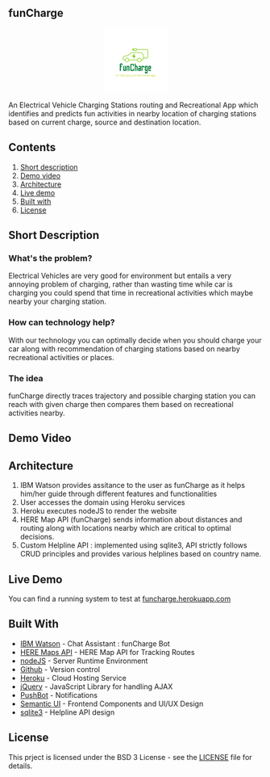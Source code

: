 ## funCharge

<p align="center"><img src="https://github.com/mightyjoe781/funCharge/blob/main/public/assets/funCharge_nobg.png" width = "25%" height = "25%"></p>

An Electrical Vehicle Charging Stations routing and Recreational App which identifies and predicts fun activities in nearby location of charging stations based on current charge, source and destination location.

## Contents

1. [Short description](#short-description)
2. [Demo video](#demo-video)
3. [Architecture](#architecture)
4. [Live demo](#live-demo)
5. [Built with](#built-with)
6. [License](#license)

## Short Description

### What's the problem?

Electrical Vehicles are very good for environment but entails a very annoying problem of charging, rather than wasting time while car is charging you could spend that time in recreational activities which maybe nearby your charging station.

### How can technology help?

With our technology you can optimally decide when you should charge your car along with recommendation of charging stations based on nearby recreational activities or places.

### The idea

funCharge directly traces trajectory and possible charging station you can reach with given charge then compares them based on recreational activities nearby.

## Demo Video



## Architecture

1. IBM Watson provides assitance to the user as funCharge as it helps him/her guide through different features and functionalities 
2. User accesses the domain using Heroku services
3. Heroku executes nodeJS to render the website
4. HERE Map API (funCharge) sends information about distances and routing along with locations nearby which are critical to optimal decisions.
5. Custom Helpline API : implemented using sqlite3, API strictly follows CRUD principles and provides various helplines based on country name.


## Live Demo

You can find a running system to test at [funcharge.herokuapp.com](https://funcharge.herokuapp.com/)

## Built With

* [IBM Watson](https://www.ibm.com/in-en/watson) - Chat Assistant : funCharge Bot
* [HERE Maps API](https://developer.here.com/) - HERE Map API for Tracking Routes
* [nodeJS](https://nodejs.org/en/) - Server Runtime Environment
* [Github](https://github.com/) - Version control
* [Heroku](https://www.heroku.com/) - Cloud Hosting Service
* [jQuery](https://jquery.com/) - JavaScript Library for handling AJAX
* [PushBot](https://pushbots.com/) - Notifications
* [Semantic UI](https://semantic-ui.com/) - Frontend Components and UI/UX Design
* [sqlite3](https://www.sqlite.org/) - Helpline API design

## License

This prject is licensed under the BSD 3 License - see the [LICENSE](LICENSE) file for details.

